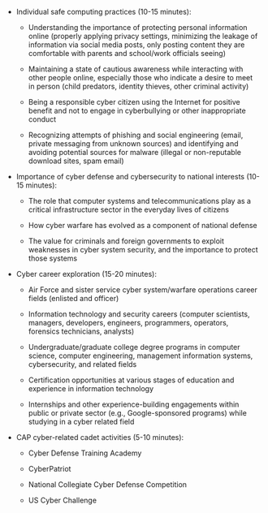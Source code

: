 * Individual safe computing practices \(10-15 minutes\):

  * Understanding the importance of protecting personal information online \(properly applying privacy settings, minimizing the leakage of information via social media posts, only posting content they are comfortable with parents and school/work officials seeing\)

  * Maintaining a state of cautious awareness while interacting with other people online, especially those who indicate a desire to meet in person \(child predators, identity thieves, other criminal activity\)

  * Being a responsible cyber citizen using the Internet for positive benefit and not to engage in cyberbullying or other inappropriate conduct

  * Recognizing attempts of phishing and social engineering \(email, private messaging from unknown sources\) and identifying and avoiding potential sources for malware \(illegal or non-reputable download sites, spam email\)

* Importance of cyber defense and cybersecurity to national interests \(10-15 minutes\):

  * The role that computer systems and telecommunications play as a critical infrastructure sector in the everyday lives of citizens

  * How cyber warfare has evolved as a component of national defense

  * The value for criminals and foreign governments to exploit weaknesses in cyber system security, and the importance to protect those systems

* Cyber career exploration \(15-20 minutes\):

  * Air Force and sister service cyber system/warfare operations career fields \(enlisted and officer\)

  * Information technology and security careers \(computer scientists, managers, developers, engineers, programmers, operators, forensics technicians, analysts\)

  * Undergraduate/graduate college degree programs in computer science, computer engineering, management information systems, cybersecurity, and related fields

  * Certification opportunities at various stages of education and experience in information technology

  * Internships and other experience-building engagements within public or private sector \(e.g., Google-sponsored programs\) while studying in a cyber related field

* CAP cyber-related cadet activities \(5-10 minutes\):

  * Cyber Defense Training Academy

  * CyberPatriot

  * National Collegiate Cyber Defense Competition

  * US Cyber Challenge



